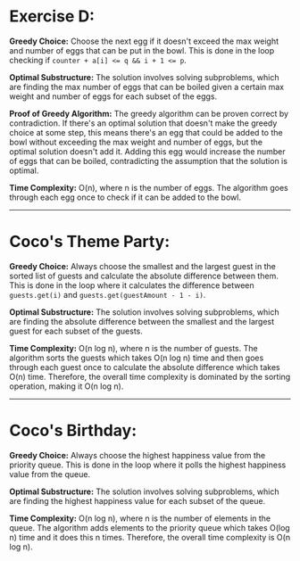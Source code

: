 # Exercise D:

**Greedy Choice:** Choose the next egg if it doesn't exceed the max weight and number of eggs that can be put in the bowl. This is done in the loop checking if `counter + a[i] <= q && i + 1 <= p`.

**Optimal Substructure:** The solution involves solving subproblems, which are finding the max number of eggs that can be boiled given a certain max weight and number of eggs for each subset of the eggs.

**Proof of Greedy Algorithm:** The greedy algorithm can be proven correct by contradiction. If there's an optimal solution that doesn't make the greedy choice at some step, this means there's an egg that could be added to the bowl without exceeding the max weight and number of eggs, but the optimal solution doesn't add it. Adding this egg would increase the number of eggs that can be boiled, contradicting the assumption that the solution is optimal.

**Time Complexity:** O(n), where n is the number of eggs. The algorithm goes through each egg once to check if it can be added to the bowl.

---

# Coco's Theme Party:

**Greedy Choice:** Always choose the smallest and the largest guest in the sorted list of guests and calculate the absolute difference between them. This is done in the loop where it calculates the difference between `guests.get(i)` and `guests.get(guestAmount - 1 - i)`.

**Optimal Substructure:** The solution involves solving subproblems, which are finding the absolute difference between the smallest and the largest guest for each subset of the guests.

**Time Complexity:** O(n log n), where n is the number of guests. The algorithm sorts the guests which takes O(n log n) time and then goes through each guest once to calculate the absolute difference which takes O(n) time. Therefore, the overall time complexity is dominated by the sorting operation, making it O(n log n).

---

# Coco's Birthday:

**Greedy Choice:** Always choose the highest happiness value from the priority queue. This is done in the loop where it polls the highest happiness value from the queue.

**Optimal Substructure:** The solution involves solving subproblems, which are finding the highest happiness value for each subset of the queue.

**Time Complexity:** O(n log n), where n is the number of elements in the queue. The algorithm adds elements to the priority queue which takes O(log n) time and it does this n times. Therefore, the overall time complexity is O(n log n).
